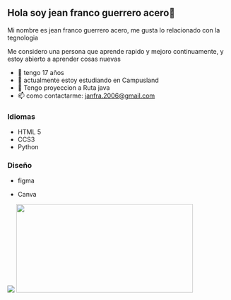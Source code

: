 ## Hola soy jean franco guerrero acero👋

Mi nombre es jean franco guerrero acero, me gusta lo relacionado con la tegnologia

Me considero una persona que aprende rapido y mejoro continuamente, y estoy abierto a aprender cosas nuevas 
- 🤔 tengo 17 años 
- 🔭 actualmente estoy estudiando en Campusland 
- 🌱 Tengo proyeccion a Ruta java 
- 📫 como contactarme: janfra.2006@gmail.com 

### Idiomas 
- HTML 5 
- CCS3
- Python

### Diseño 
- figma 
- Canva

  <div align="center" >
<picture>
  <source
    srcset="https://github-readme-stats.vercel.app/api?username=jeanFrancoGuerreroAcero&show_icons=true&theme=radical"
    media="(prefers-color-scheme: dark)"
  />
  <source
    srcset="https://github-readme-stats.vercel.app/api?username=jeanFrancoGuerreroAcero&show_icons=true"
    media="(prefers-color-dark: ), (prefers-color-scheme: no-preference)"
  />
  <img   src="https://github-readme-stats.vercel.app/api?username=jeanFrancoGuerreroAcero&show_icons=true" />
</picture>
   <img width="400" height="200" src="https://github-readme-stats.vercel.app/api/top-langs/?username=jeanFrancoGuerreroAcero&size_weight=0.0005&count_weight=0.3&layout=compact&theme=radical">
   <br>
   <img src="https://komarev.com/ghpvc/?username=jeanFrancoGuerreroAcero&style=for-the-badge&color=blueviolet" alt=""/>
</div>
